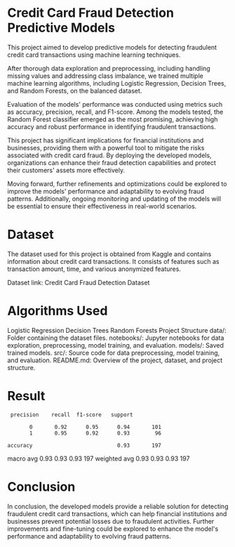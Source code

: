 # Credit Card Fraud Detection Predictive Models
 This project aimed to develop predictive models for detecting fraudulent credit card transactions using machine learning techniques.

After thorough data exploration and preprocessing, including handling missing values and addressing class imbalance, we trained multiple machine learning algorithms, including Logistic Regression, Decision Trees, and Random Forests, on the balanced dataset.

Evaluation of the models' performance was conducted using metrics such as accuracy, precision, recall, and F1-score. Among the models tested, the Random Forest classifier emerged as the most promising, achieving high accuracy and robust performance in identifying fraudulent transactions.

This project has significant implications for financial institutions and businesses, providing them with a powerful tool to mitigate the risks associated with credit card fraud. By deploying the developed models, organizations can enhance their fraud detection capabilities and protect their customers' assets more effectively.

Moving forward, further refinements and optimizations could be explored to improve the models' performance and adaptability to evolving fraud patterns. Additionally, ongoing monitoring and updating of the models will be essential to ensure their effectiveness in real-world scenarios.

# Dataset
The dataset used for this project is obtained from Kaggle and contains information about credit card transactions. It consists of features such as transaction amount, time, and various anonymized features.

Dataset link: Credit Card Fraud Detection Dataset

# Algorithms Used
Logistic Regression
Decision Trees
Random Forests
Project Structure
data/: Folder containing the dataset files.
notebooks/: Jupyter notebooks for data exploration, preprocessing, model training, and evaluation.
models/: Saved trained models.
src/: Source code for data preprocessing, model training, and evaluation.
README.md: Overview of the project, dataset, and project structure.


# Result
     precision    recall  f1-score   support

           0       0.92      0.95      0.94       101
           1       0.95      0.92      0.93        96

    accuracy                           0.93       197
   macro avg       0.93      0.93      0.93       197
weighted avg       0.93      0.93      0.93       197


# Conclusion
In conclusion, the developed models provide a reliable solution for detecting fraudulent credit card transactions, which can help financial institutions and businesses prevent potential losses due to fraudulent activities. Further improvements and fine-tuning could be explored to enhance the model's performance and adaptability to evolving fraud patterns.
